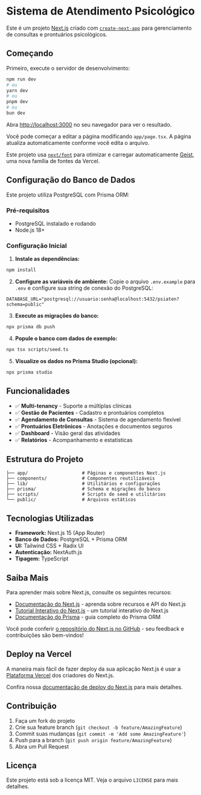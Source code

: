 # Sistema de Atendimento Psicológico

Este é um projeto [Next.js](https://nextjs.org) criado com [`create-next-app`](https://nextjs.org/docs/app/api-reference/cli/create-next-app) para gerenciamento de consultas e prontuários psicológicos.

## Começando

Primeiro, execute o servidor de desenvolvimento:

```bash
npm run dev
# ou
yarn dev
# ou
pnpm dev
# ou
bun dev
```

Abra [http://localhost:3000](http://localhost:3000) no seu navegador para ver o resultado.

Você pode começar a editar a página modificando `app/page.tsx`. A página atualiza automaticamente conforme você edita o arquivo.

Este projeto usa [`next/font`](https://nextjs.org/docs/app/building-your-application/optimizing/fonts) para otimizar e carregar automaticamente [Geist](https://vercel.com/font), uma nova família de fontes da Vercel.

## Configuração do Banco de Dados

Este projeto utiliza PostgreSQL com Prisma ORM:

### Pré-requisitos

- PostgreSQL instalado e rodando
- Node.js 18+

### Configuração Inicial

1. **Instale as dependências:**

```bash
npm install
```

2. **Configure as variáveis de ambiente:**
   Copie o arquivo `.env.example` para `.env` e configure sua string de conexão do PostgreSQL:

```env
DATABASE_URL="postgresql://usuario:senha@localhost:5432/psiaten?schema=public"
```

3. **Execute as migrações do banco:**

```bash
npx prisma db push
```

4. **Popule o banco com dados de exemplo:**

```bash
npx tsx scripts/seed.ts
```

5. **Visualize os dados no Prisma Studio (opcional):**

```bash
npx prisma studio
```

## Funcionalidades

- ✅ **Multi-tenancy** - Suporte a múltiplas clínicas
- ✅ **Gestão de Pacientes** - Cadastro e prontuários completos
- ✅ **Agendamento de Consultas** - Sistema de agendamento flexível
- ✅ **Prontuários Eletrônicos** - Anotações e documentos seguros
- ✅ **Dashboard** - Visão geral das atividades
- ✅ **Relatórios** - Acompanhamento e estatísticas

## Estrutura do Projeto

```
├── app/                    # Páginas e componentes Next.js
├── components/             # Componentes reutilizáveis
├── lib/                    # Utilitários e configurações
├── prisma/                 # Schema e migrações do banco
├── scripts/                # Scripts de seed e utilitários
└── public/                 # Arquivos estáticos
```

## Tecnologias Utilizadas

- **Framework:** Next.js 15 (App Router)
- **Banco de Dados:** PostgreSQL + Prisma ORM
- **UI:** Tailwind CSS + Radix UI
- **Autenticação:** NextAuth.js
- **Tipagem:** TypeScript

## Saiba Mais

Para aprender mais sobre Next.js, consulte os seguintes recursos:

- [Documentação do Next.js](https://nextjs.org/docs) - aprenda sobre recursos e API do Next.js
- [Tutorial Interativo do Next.js](https://nextjs.org/learn) - um tutorial interativo do Next.js
- [Documentação do Prisma](https://www.prisma.io/docs) - guia completo do Prisma ORM

Você pode conferir [o repositório do Next.js no GitHub](https://github.com/vercel/next.js) - seu feedback e contribuições são bem-vindos!

## Deploy na Vercel

A maneira mais fácil de fazer deploy da sua aplicação Next.js é usar a [Plataforma Vercel](https://vercel.com/new?utm_medium=default-template&filter=next.js&utm_source=create-next-app&utm_campaign=create-next-app-readme) dos criadores do Next.js.

Confira nossa [documentação de deploy do Next.js](https://nextjs.org/docs/app/building-your-application/deploying) para mais detalhes.

## Contribuição

1. Faça um fork do projeto
2. Crie sua feature branch (`git checkout -b feature/AmazingFeature`)
3. Commit suas mudanças (`git commit -m 'Add some AmazingFeature'`)
4. Push para a branch (`git push origin feature/AmazingFeature`)
5. Abra um Pull Request

## Licença

Este projeto está sob a licença MIT. Veja o arquivo `LICENSE` para mais detalhes.
